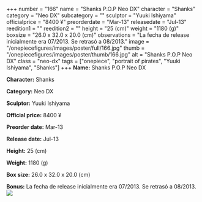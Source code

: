 +++
number = "166"
name = "Shanks P.O.P Neo DX"
character = "Shanks"
category = "Neo DX"
subcategory = ""
sculptor = "Yuuki Ishiyama"
officialprice = "8400 ¥"
preorderdate = "Mar-13"
releasedate = "Jul-13"
reedition1 = ""
reedition2 = ""
height = "25 (cm)"
weight = "1180 (g)"
boxsize = "26.0 x 32.0 x 20.0 (cm)"
observations = "La fecha de release inicialmente era 07/2013. Se retrasó a 08/2013."
image = "/onepiecefigures/images/poster/full/166.jpg"
thumb = "/onepiecefigures/images/poster/thumb/166.jpg"
alt = "Shanks P.O.P Neo DX"
class = "neo-dx"
tags = ["onepiece", "portrait of pirates", "Yuuki Ishiyama", "Shanks"]
+++
**Name:** Shanks P.O.P Neo DX

**Character:** Shanks

**Category:** Neo DX 

**Sculptor:** Yuuki Ishiyama

**Official price:** 8400 ¥

**Preorder date:** Mar-13

**Release date:** Jul-13

**Height:** 25 (cm)

**Weight:** 1180 (g)

**Box size:** 26.0 x 32.0 x 20.0 (cm)

**Bonus:** La fecha de release inicialmente era 07/2013. Se retrasó a 08/2013.
<img src="/onepiecefigures/images/poster/thumb/166.jpg">